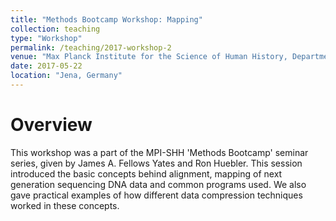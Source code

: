 ```yaml
---
title: "Methods Bootcamp Workshop: Mapping"
collection: teaching
type: "Workshop"
permalink: /teaching/2017-workshop-2
venue: "Max Planck Institute for the Science of Human History, Department of Archaeogenetics"
date: 2017-05-22
location: "Jena, Germany"
---
```


Overview
======

This workshop was a part of the MPI-SHH 'Methods Bootcamp' seminar series, given by James A. Fellows Yates and Ron Huebler. This session introduced the basic concepts behind alignment, mapping of next generation sequencing DNA data and common programs used. We also gave practical examples of how different data compression techniques worked in these concepts.
